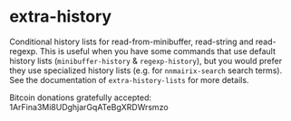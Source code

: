 # extra-history
Conditional history lists for read-from-minibuffer, read-string and read-regexp.
This is useful when you have some commands that use default history lists (`minibuffer-history` & `regexp-history`),
but you would prefer they use specialized history lists (e.g. for `nnmairix-search` search terms).
See the documentation of `extra-history-lists` for more details.

Bitcoin donations gratefully accepted: 1ArFina3Mi8UDghjarGqATeBgXRDWrsmzo
